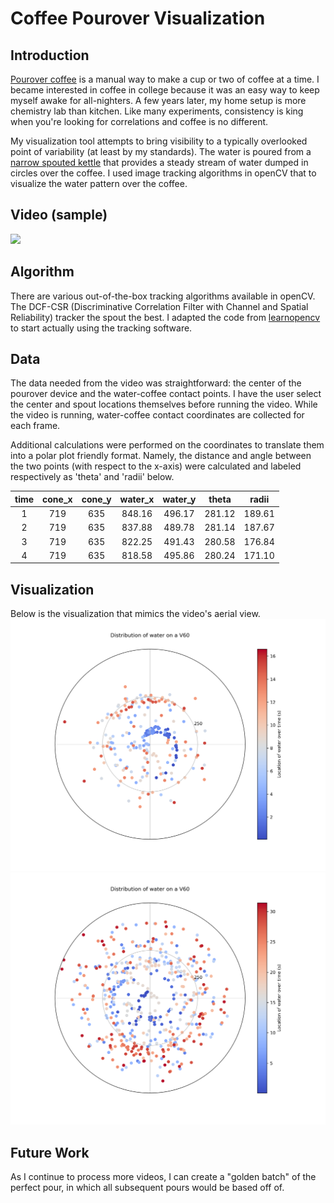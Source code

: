 # Coffee Pourover Visualization

## Introduction
[Pourover coffee](https://www.seriouseats.com/2014/06/make-better-pourover-coffee-how-pourover-works-temperature-timing.html) is a manual
way to make a cup or two of coffee at a time. I became interested in coffee in college because it was an easy way to keep myself awake for all-nighters. A few years later, my home setup is more chemistry lab than kitchen. Like many experiments, consistency is king when you're looking for correlations and coffee is no different. 

My visualization tool attempts to bring visibility to a typically overlooked point of variability (at least by my standards). The water is poured from a [narrow spouted kettle](https://www.google.com/search?tbm=isch&q=gooseneck+kettle) that provides a steady stream of water dumped in circles over the coffee. I used image tracking algorithms in openCV that to visualize the water pattern over the coffee.

## Video (sample)
![](https://media.giphy.com/media/Riyf0ealXqOoNG3i5j/giphy.gif)

## Algorithm
There are various out-of-the-box tracking algorithms available in openCV. The DCF-CSR (Discriminative Correlation Filter with Channel and Spatial Reliability) tracker the spout the best. I adapted the code from [learnopencv](https://www.learnopencv.com/object-tracking-using-opencv-cpp-python/) to start actually using the tracking software. 

## Data
The data needed from the video was straightforward: the center of the pourover device and the water-coffee contact points. I have the user select the center and spout locations themselves before running the video. While the video is running, water-coffee contact coordinates are collected for each frame.

Additional calculations were performed on the coordinates to translate them into a polar plot friendly format. Namely, the distance and angle between the two points (with respect to the x-axis) were calculated and labeled respectively as 'theta' and 'radii' below.

time | cone_x |cone_y	| water_x	| water_y	| theta	| radii
:---: | :---: | :---: | :---: | :---: | :---: | :---:
1 | 719 |	635	| 848.16	| 496.17	| 281.12 | 189.61
2 | 719 | 635	| 837.88	| 489.78	| 281.14	| 187.67
3 | 719	| 635	| 822.25	| 491.43	| 280.58	| 176.84
4 | 719	| 635	| 818.58	| 495.86	| 280.24	| 171.10

## Visualization
Below is the visualization that mimics the video's aerial view.
![](/pour1_1_water_v60.png)
![](/pour1_2_water_v60.png)

## Future Work
As I continue to process more videos, I can create a "golden batch" of the perfect pour, in which all subsequent pours would be based off of.
